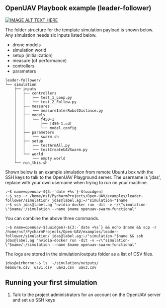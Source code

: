 ## OpenUAV Playbook example (leader-follower)

[![IMAGE ALT TEXT HERE](https://img.youtube.com/vi/H5yPj0b8p7g/0.jpg)](https://youtu.be/H5yPj0b8p7g)

The folder structure for the template simulation payload is shown below. Any simulation needs six inputs listed below. 
- drone models
- simulation world 
- setup (initialization) 
- measure (of performance) 
- controllers
- parameters

```
leader-follower/
└── simulation
    ├── inputs
    │   ├── controllers
    │   │   ├── test_1_Loop.py
    │   │   └── test_2_Follow.py
    │   ├── measures
    │   │   └── measureInterRobotDistance.py
    │   ├── models
    │   │   └── f450-1
    │   │       ├── f450-1.sdf
    │   │       └── model.config
    │   ├── parameters
    │   │   └── swarm.sh
    │   ├── setup
    │   │   ├── testArmAll.py
    │   │   └── testCreateUAVSwarm.py
    │   └── world
    │       └── empty.world
    └── run_this.sh
```
Shown below is an example simulation from remote Ubuntu box with the SSH keys to talk to the OpenUAV Playground server. The username is 'jdas', replace with your own username when trying to run on your machine. 

```
:~$ name=openuav-${3:-`date +%s`}-$(uuidgen) 
:~$ scp -r /home/nsf/PycharmProjects/Open-UAV/examples/leader-follower/simulation/ jdas@label.ag:~/"simulation-"$name
:~$ ssh jdas@label.ag "nvidia-docker run -dit -v ~/\"simulation-\"$name/:/simulation --name $name openuav-swarm-functional"
```
You can combine the above three commands. 
```
:~$ name=openuav-$(uuidgen)-${3:-`date +%s`} && echo $name && scp -r /home/nsf/PycharmProjects/Open-UAV/examples/leader-follower/simulation/ jdas@label.ag:~/"simulation-"$name && ssh jdas@label.ag "nvidia-docker run -dit -v ~/\"simulation-\"$name/:/simulation --name $name openuav-swarm-functional"
```

The logs are stored in the simulation/outputs folder as a list of CSV files. 
```
jdas@airborne:~$ ls  ~/simulation/outputs/
measure.csv  uav1.csv  uav2.csv  uav3.csv
````

## Running your first simulation

1. Talk to the project administrators for an account on the OpenUAV server and set up SSH keys
